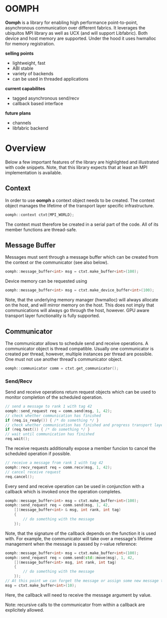 # OOMPH

**Oomph** is a library for enabling high performance point-to-point, asynchronous communication over different fabrics.
It leverages
the ubiquitos MPI library as well as UCX (and will support Libfabric).
Both device and host memory are supported. Under the hood it uses hwmalloc for memory registration.

**selling points**
- lightweight, fast
- ABI stable
- variety of backends
- can be used in threaded applications

**current capabilites**
- tagged asynchronous send/recv
- callback based interface

**future plans**
- channels
- libfabric backend

# Overview

Below a few important features of the library are highlighted and illustrated with code snippets.
Note, that this library
expects that at least an MPI implementation is available.

## Context
In order to use **oomph** a context object needs to be created.  The context object manages the
lifetime of the transport layer specific infrastructure.

```cpp
oomph::context ctxt{MPI_WORLD};

```
The context must therefore be created in a serial part of the code. All of its member functions
are thread-safe.

## Message Buffer

Messages must sent through a message buffer which can be created from the context or the communicator (see also below).
```cpp
oomph::message_buffer<int> msg = ctxt.make_buffer<int>(100);
```
Device memory can be requested using
```cpp
oomph::message_buffer<int> msg = ctxt.make_device_buffer<int>(100);
```
Note, that the underlying memory manager (hwmalloc) will always allocate on the host, and will mirror
memory on the host. This does not imply that communications will always go through the host, however.
GPU aware transport layer functionality is fully supported.

## Communicator

The communicator allows to schedule send and receive operations.
A communicator object is thread compatible. Usually one communicator is created per thread, however, multiple instances
per thread are possible. One must not use another thread's communicator object.

```cpp
oomph::communicator comm = ctxt.get_communicator();
```

### Send/Recv

Send and receive operations return request objects which can be used to monitor completion of the scheduled operation.
```cpp
// send a message to rank 1 with tag 42
oomph::send_request req = comm.send(msg, 1, 42);
// check whether communication has finished
if (req.is_ready()) { /* do something */ }
// check whether communication has finished and progress transport layer
if (req.test()) { /* do something */ }
// wait until communication has finished
req.wait();
```
The receive requests additionally expose a member funcion to cancel the scheduled operation if possible.
```cpp
// receive a message from rank 1 with tag 42
oomph::recv_request req = comm.recv(msg, 1, 42);
// cancel receive request
req.cancel();
```

Every send and receive operation can be used in conjunction with a callback which is invoked once the operation completes.
```cpp
oomph::message_buffer<int> msg = ctxt.make_buffer<int>(100);
oomph::send_request req = comm.send(msg, 1, 42,
    [](message_buffer<int> & msg, int rank, int tag)
    {
        // do something with the message
    });
```
Note, that the signature of the callback depends on the function it is used with. For example, the communicator will
take over a message's lifetime management when the message is passed by r-value reference:
```cpp
oomph::message_buffer<int> msg = ctxt.make_buffer<int>(100);
oomph::send_request req = comm.send(std::move(msg), 1, 42,
    [](message_buffer<int> msg, int rank, int tag)
    {
        // do something with the message
    });
// At this point we can forget the message or assign some new message to it
msg = ctxt.make_buffer<int>(10);
```
Here, the callback will need to receive the message argument by value.

Note: recursive calls to the communicator from within a callback are explicitely allowed.

